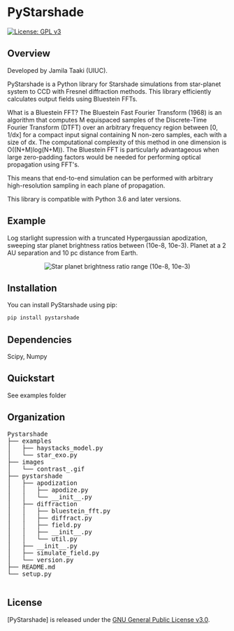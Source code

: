 # PyStarshade

[![License: GPL v3](https://img.shields.io/badge/License-GPLv3-blue.svg)](https://www.gnu.org/licenses/gpl-3.0)

## Overview

Developed by Jamila Taaki (UIUC).

PyStarshade is a Python library for Starshade simulations from star-planet system to CCD with Fresnel diffraction methods. This library efficiently calculates output fields using Bluestein FFTs.

What is a Bluestein FFT? The Bluestein Fast Fourier Transform (1968) is an algorithm that computes M equispaced samples of the Discrete-Time Fourier Transform (DTFT) over an arbitrary frequency region between [0, 1/dx] for a compact input signal containing N non-zero samples, each with a size of dx. The computational complexity of this method in one dimension is O((N+M)log(N+M)). The Bluestein FFT is particularly advantageous when large zero-padding factors would be needed for performing optical propagation using FFT's.

This means that end-to-end simulation can be performed with arbitrary high-resolution sampling in each plane of propagation. 

This library is compatible with Python 3.6 and later versions. 


## Example
Log starlight supression with a truncated Hypergaussian apodization, sweeping star planet brightness ratios between (10e-8, 10e-3). Planet at a 2 AU separation and 10 pc distance from Earth. 
<p align="center">
  <img src="images/contrast_.gif" alt="Star planet brightness ratio range (10e-8, 10e-3)">
</p>

## Installation

You can install PyStarshade using pip:

```bash
pip install pystarshade
```

## Dependencies

Scipy, Numpy

## Quickstart
See examples folder

## Organization

<pre>
Pystarshade
├── examples
│   ├── haystacks_model.py
│   └── star_exo.py
├── images
│   └── contrast_.gif
├── pystarshade
│   ├── apodization
│   │   ├── apodize.py
│   │   └── __init__.py
│   ├── diffraction
│   │   ├── bluestein_fft.py
│   │   ├── diffract.py
│   │   ├── field.py
│   │   ├── __init__.py
│   │   └── util.py
│   ├── __init__.py
│   ├── simulate_field.py
│   └── version.py
├── README.md
└── setup.py

</pre>

## License

[PyStarshade] is released under the [GNU General Public License v3.0](LICENSE).
